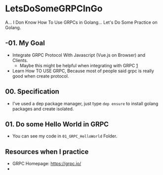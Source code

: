 # LetsDoSomeGRPCInGo
A... I Don Know How To Use GRPCs in Golang... Let's Do Some Practice on Golang.

## -01. My Goal

- Integrate GRPC Protocol With Javascript (Vue.js on Browser) and Clients.
  - Maybe this might be helpful when integrating with GRPC [1]
- Learn How TO USE GRPC, Because most of people said grpc is really good when create protocol.

## 00. Specification

- I've used a dep package manager, just type `dep ensure` to install golang packages and create isolated.

## 01. Do some Hello World in GRPC

- You can see my code in `01_GRPC_HelloWorld` Folder.

## Resources when I practice
- GRPC Homepage: https://grpc.io/
- [1]: https://medium.com/google-cloud/grpc-over-browser-javascript-using-grpc-web-on-google-kubernetes-engine-ingress-740789b811e8